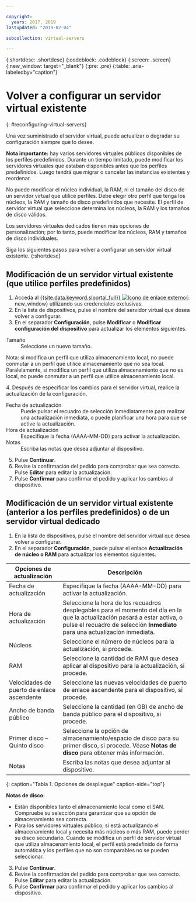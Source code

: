 ```yaml
---

copyright:
  years: 2017, 2019
lastupdated: "2019-02-04"

subcollection: virtual-servers

---
```


{:shortdesc: .shortdesc}
{:codeblock: .codeblock}
{:screen: .screen}
{:new_window: target="_blank"}
{:pre: .pre}
{:table: .aria-labeledby="caption"}


# Volver a configurar un servidor virtual existente
{: #reconfiguring-virtual-servers}

Una vez suministrado el servidor virtual, puede actualizar o degradar su configuración siempre que lo desee.  

**Nota importante:** hay varios servidores virtuales públicos disponibles de los perfiles predefinidos. Durante un tiempo limitado, puede modificar los servidores virtuales que estaban disponibles antes que los perfiles predefinidos. Luego tendrá que migrar o cancelar las instancias existentes y reordenar.

No puede modificar el núcleo individual, la RAM, ni el tamaño del disco de un servidor virtual que utilice perfiles. Debe elegir otro perfil que tenga los núcleos, la RAM y tamaño de disco predefinidos que necesite. El perfil de servidor virtual que seleccione determina los núcleos, la RAM y los tamaños de disco válidos.  

Los servidores virtuales dedicados tienen más opciones de personalización; por lo tanto, puede modificar los núcleos, RAM y tamaños de disco individuales.

Siga los siguientes pasos para volver a configurar un servidor virtual existente.
{:shortdesc}

## Modificación de un servidor virtual existente (que utilice perfiles predefinidos)
1. Acceda al [{{site.data.keyword.slportal_full}} ![Icono de enlace externo](../icons/launch-glyph.svg "Icono de enlace externo")](https://control.softlayer.com/){: new_window} utilizando sus credenciales exclusivas.
2. En la lista de dispositivos, pulse el nombre del servidor virtual que desea volver a configurar.
3. En el separador **Configuración**, pulse **Modificar** o **Modificar configuración del dispositivo** para actualizar los elementos siguientes.
  <dl>
  <dt>Tamaño</dt>
  <dd>Seleccione un nuevo tamaño.</dd>
  <p><note>Nota: si modifica un perfil que utiliza almacenamiento local, no puede conmutar a un perfil que utilice almacenamiento que no sea local. Paralelamente, si modifica un perfil que utiliza almacenamiento que no es local, no puede conmutar a un perfil que utilice almacenamiento local.
  </note></p>
  </dl>
4. Después de especificar los cambios para el servidor virtual, realice la actualización de la configuración.
  <dl>

  <dt>Fecha de actualización</dt>
  <dd>Puede pulsar el recuadro de selección Inmediatamente para realizar una actualización inmediata, o puede planificar una hora para que se active la actualización.</dd>

  <dt>Hora de actualización</dt>
  <dd>Especifique la fecha (AAAA-MM-DD) para activar la actualización.</dd>

  <dt>Notas</dt>
  <dd>Escriba las notas que desea adjuntar al dispositivo. </dd>
  </dl>

5. Pulse **Continuar**.
6. Revise la confirmación del pedido para comprobar que sea correcto.  Pulse **Editar** para editar la actualización.
7. Pulse **Confirmar** para confirmar el pedido y aplicar los cambios al dispositivo.

## Modificación de un servidor virtual existente (anterior a los perfiles predefinidos) o de un servidor virtual dedicado
1. En la lista de dispositivos, pulse el nombre del servidor virtual que desea volver a configurar.
2. En el separador **Configuración**, puede pulsar el enlace **Actualización de núcleo o RAM** para actualizar los elementos siguientes.

|   Opciones de actualización       |  Descripción                                                                                                |
| ----------------------- | ----------------------------------------------------------------------------------------------------------- |
| Fecha de actualización            | Especifique la fecha (AAAA-MM-DD) para activar la actualización.                                                |
| Hora de actualización            | Seleccione la hora de los recuadros desplegables para el momento del día en la que la actualización pasará a estar activa, o pulse el recuadro de selección **Inmediato** para una actualización inmediata.                                                                                        |
| Núcleos                   | Seleccione el número de núcleos para la actualización, si procede. |
| RAM                     | Seleccione la cantidad de RAM que desea aplicar al dispositivo para la actualización, si procede.   |
| Velocidades de puerto de enlace ascendente      | Seleccione las nuevas velocidades de puerto de enlace ascendente para el dispositivo, si procede. |
| Ancho de banda público        | Seleccione la cantidad (en GB) de ancho de banda público para el dispositivo, si procede.   |
| Primer disco – Quinto disco | Seleccione la opción de almacenamiento/espacio de disco para su primer disco, si procede. Véase **Notas de disco** para obtener más información.                                                                                                                               |
| Notas                   | Escriba las notas que desea adjuntar al dispositivo.                                                                 |
{: caption="Tabla 1. Opciones de despliegue" caption-side="top"}   

  **Notas de disco:**
  * Están disponibles tanto el almacenamiento local como el SAN.  Compruebe su selección para garantizar que su opción de almacenamiento sea correcta.
  * Para los servidores virtuales público, si está actualizando el almacenamiento local y necesita más núcleos o más RAM, puede perder su disco secundario. Cuando se modifica un perfil de servidor virtual que utiliza almacenamiento local, el perfil está predefinido de forma automática y los perfiles que no son comparables no se pueden seleccionar.
3. Pulse **Continuar**.
4. Revise la confirmación del pedido para comprobar que sea correcto.  Pulse **Editar** para editar la actualización.
5. Pulse **Confirmar** para confirmar el pedido y aplicar los cambios al dispositivo.
